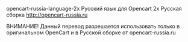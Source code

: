 ﻿opencart-russia-language-2x
Русский язык для Opencart 2x Русская сборка
http://opencart-russia.ru

ВНИМАНИЕ! 
Данный перевод разрешается использовать только в оригинальном OpenСart и в Русской сборке от opencart-russia.ru